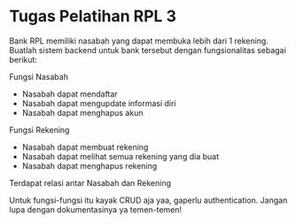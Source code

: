 # Tugas Pelatihan RPL 3

Bank RPL memiliki nasabah yang dapat membuka lebih dari 1 rekening. Buatlah sistem backend untuk bank tersebut dengan fungsionalitas sebagai berikut:

Fungsi Nasabah

- Nasabah dapat mendaftar
- Nasabah dapat mengupdate informasi diri
- Nasabah dapat menghapus akun

Fungsi Rekening

- Nasabah dapat membuat rekening
- Nasabah dapat melihat semua rekening yang dia buat
- Nasabah dapat menghapus rekening

Terdapat relasi antar Nasabah dan Rekening

Untuk fungsi-fungsi itu kayak CRUD aja yaa, gaperlu authentication. Jangan lupa dengan dokumentasinya ya temen-temen!
